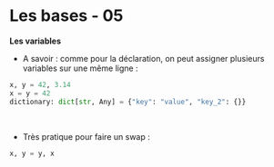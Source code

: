 <!-- .slide: class="with-code" -->

# Les bases - 05

**Les variables**

* A savoir : comme pour la déclaration, on peut assigner plusieurs variables sur une même ligne :

```python
x, y = 42, 3.14
x = y = 42
dictionary: dict[str, Any] = {"key": "value", "key_2": {}}
```

<!-- .element: class="big-code" -->
<br>

* Très pratique pour faire un swap :
```python
x, y = y, x
```
<!-- .element: class="big-code" -->

